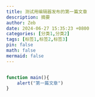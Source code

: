 ```yaml
---
title: 测试用编辑器发布的第一篇文章
description: 摘要
author: Zeb
date: 2024-06-27 15:35:23 +0800
categories: [分类1,分类2]
tags: [标签1,标签2,标签3]
pin: false
math: false
mermaid: false
---
```

```javascript

function main(){
    alert("第一篇文章")
}

```